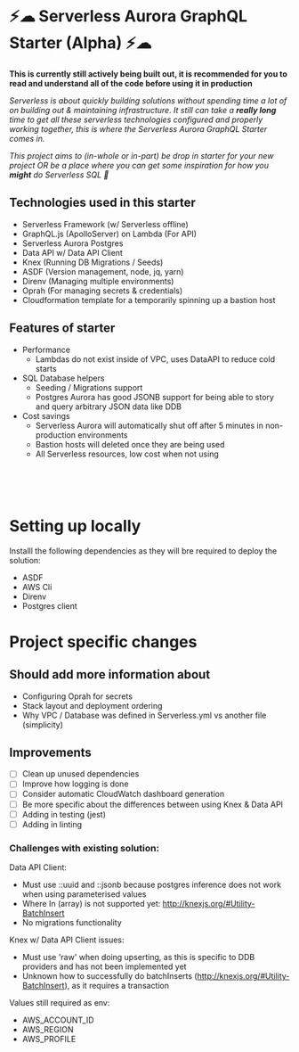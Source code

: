 # ⚡☁ Serverless Aurora GraphQL Starter (Alpha) ⚡☁

**This is currently still actively being built out, it is recommended for you to read and understand all of the code before using it in production**

*Serverless is about quickly building solutions without spending time a lot of on building out & maintaining infrastructure. It still can take a **really long** time to get all these serverless technologies configured and properly working together, this is where the Serverless Aurora GraphQL Starter comes in.*

*This project aims to (in-whole or in-part) be drop in starter for your new project OR be a place where you can get some inspiration for how you **might** do Serverless SQL 🎉*

## Technologies used in this starter

* Serverless Framework (w/ Serverless offline)
* GraphQL.js (ApolloServer) on Lambda (For API)
* Serverless Aurora Postgres
* Data API w/ Data API Client
* Knex (Running DB Migrations / Seeds)
* ASDF (Version management, node, jq, yarn)
* Direnv (Managing multiple environments)
* Oprah (For managing secrets & credentials)
* Cloudformation template for a temporarily spinning up a bastion host

## Features of starter

* Performance
    * Lambdas do not exist inside of VPC, uses DataAPI to reduce cold starts
* SQL Database helpers
    * Seeding / Migrations support
    * Postgres Aurora has good JSONB support for being able to story and query arbitrary JSON data like DDB 
* Cost savings 
    * Serverless Aurora will automatically shut off after 5 minutes in non-production environments
    * Bastion hosts will deleted once they are being used
    * All Serverless resources, low cost when not using

<br />
<br />
<br />

# Setting up locally

Installl the following dependencies as they will bre required to deploy the solution:
* ASDF
* AWS Cli
* Direnv
* Postgres client

# Project specific changes

## Should add more information about
- Configuring Oprah for secrets
- Stack layout and deployment ordering
- Why VPC / Database was defined in Serverless.yml vs another file (simplicity)

## Improvements
- [ ] Clean up unused dependencies
- [ ] Improve how logging is done
- [ ] Consider automatic CloudWatch dashboard generation
- [ ] Be more specific about the differences between using Knex & Data API
- [ ] Adding in testing (jest)
- [ ] Adding in linting

### Challenges with existing solution:

Data API Client:
- Must use ::uuid and ::jsonb because postgres inference does not work when using parameterised values
- Where In (array) is not supported yet: http://knexjs.org/#Utility-BatchInsert
- No migrations functionality
 
Knex w/ Data API Client issues:
- Must use 'raw' when doing upserting, as this is specific to DDB providers and has not been implemented yet
- Unknown how to successfully do batchInserts (http://knexjs.org/#Utility-BatchInsert), as it requires a transaction

Values still required as env:
- AWS_ACCOUNT_ID
- AWS_REGION
- AWS_PROFILE